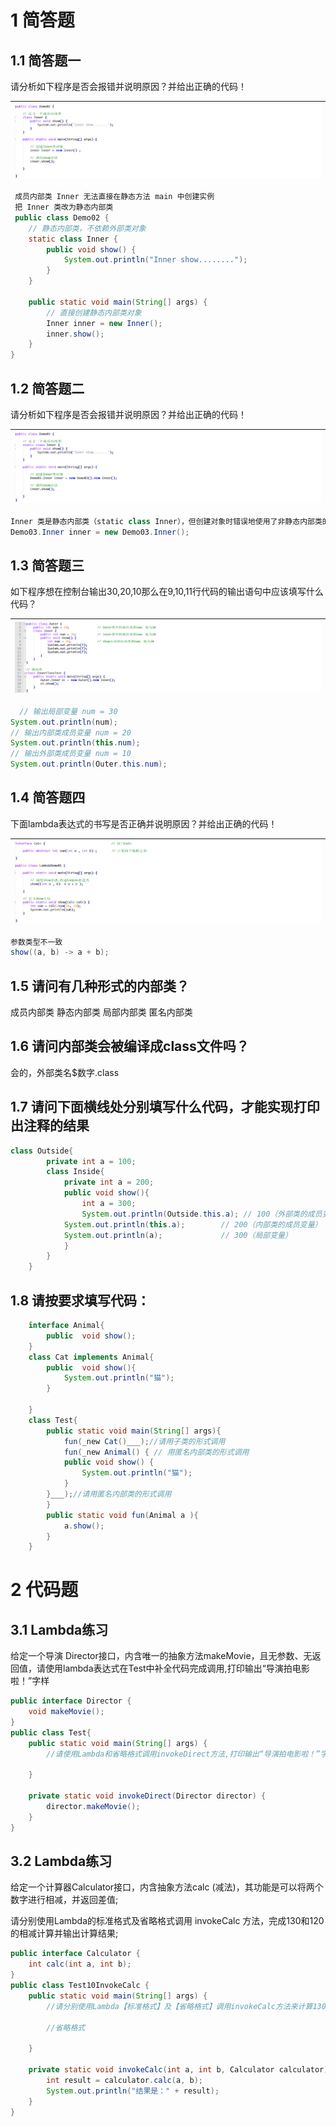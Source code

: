# 1 简答题

## 1.1 简答题一

请分析如下程序是否会报错并说明原因？并给出正确的代码！

| ![image-20220127112131596](images/image-20220127112131596.png) |
| ------------------------------------------------------------ |

```java
 成员内部类 Inner 无法直接在静态方法 main 中创建实例
 把 Inner 类改为静态内部类
 public class Demo02 {
    // 静态内部类，不依赖外部类对象
    static class Inner { 
        public void show() {
            System.out.println("Inner show........");
        }
    }

    public static void main(String[] args) {
        // 直接创建静态内部类对象
        Inner inner = new Inner(); 
        inner.show();
    }
}
```

## 1.2 简答题二

请分析如下程序是否会报错并说明原因？并给出正确的代码！

| ![image-20220127112624642](images/image-20220127112624642.png) |
| ------------------------------------------------------------ |

```java
Inner 类是静态内部类（static class Inner），但创建对象时错误地使用了非静态内部类的创建语法 。
Demo03.Inner inner = new Demo03.Inner();
```

## 1.3 简答题三

如下程序想在控制台输出30,20,10那么在9,10,11行代码的输出语句中应该填写什么代码？

| ![image-20220127114021101](images/image-20220127114021101.png) |
| ------------------------------------------------------------ |

```java
  // 输出局部变量 num = 30
System.out.println(num); 
// 输出内部类成员变量 num = 20
System.out.println(this.num); 
// 输出外部类成员变量 num = 10
System.out.println(Outer.this.num); 
```

## 1.4 简答题四

下面lambda表达式的书写是否正确并说明原因？并给出正确的代码！

| ![image-20220127154237812](images/image-20220127154237812.png) |
| ------------------------------------------------------------ |

```java
参数类型不一致
show((a, b) -> a + b);
```



## 1.5 请问有几种形式的内部类？

成员内部类 静态内部类 局部内部类 匿名内部类

## 1.6 请问内部类会被编译成class文件吗？

会的，外部类名$数字.class

## 1.7 请问下面横线处分别填写什么代码，才能实现打印出注释的结果

```java
class Outside{
		private int a = 100;
		class Inside{
			private int a = 200;
			public void show(){
				int a = 300;
				System.out.println(Outside.this.a); // 100（外部类的成员变量）
            System.out.println(this.a);        // 200（内部类的成员变量）
            System.out.println(a);             // 300（局部变量）
			}
		}
	}
```





## 1.8 请按要求填写代码：

```java
	interface Animal{
		public  void show();
	}
	class Cat implements Animal{
		public  void show(){
			System.out.println("猫");
		}
		
	}
	class Test{
		public static void main(String[] args){
			fun(_new Cat()___);//请用子类的形式调用
			fun(_new Animal() { // 用匿名内部类的形式调用
            public void show() {
                System.out.println("猫");
            }
        }___);//请用匿名内部类的形式调用
		}
		public static void fun(Animal a ){
			a.show();
		}
	}	
```

# 2 代码题

## 3.1 Lambda练习

给定一个导演 Director接口，内含唯一的抽象方法makeMovie，且无参数、无返回值，请使用lambda表达式在Test中补全代码完成调用,打印输出“导演拍电影啦！”字样

```java
public interface Director {
	void makeMovie();
}
public class Test{
	public static void main(String[] args) {
		//请使用Lambda和省略格式调用invokeDirect方法,打印输出“导演拍电影啦！”字样
		
 	}

	private static void invokeDirect(Director director) {
  		director.makeMovie();
 	}
}
```

## 3.2 Lambda练习

给定一个计算器Calculator接口，内含抽象方法calc (减法)，其功能是可以将两个数字进行相减，并返回差值;

请分别使用Lambda的标准格式及省略格式调用 invokeCalc 方法，完成130和120的相减计算并输出计算结果;

```java
public interface Calculator {
	int calc(int a, int b);
}
public class Test10InvokeCalc {
	public static void main(String[] args) {
        //请分别使用Lambda【标准格式】及【省略格式】调用invokeCalc方法来计算130-120的结果
       
        //省略格式
        
    }

	private static void invokeCalc(int a, int b, Calculator calculator) {
		int result = calculator.calc(a, b);
  		System.out.println("结果是：" + result);
 	}
}
```











 
